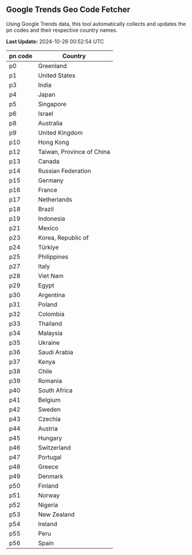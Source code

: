 
## Google Trends Geo Code Fetcher

Using Google Trends data, this tool automatically collects and updates the pn codes and their respective country names.

**Last Update:** 2024-10-26 00:52:54 UTC

| pn code | Country |
|---------|---------|
| p0 | Greenland |
| p1 | United States |
| p3 | India |
| p4 | Japan |
| p5 | Singapore |
| p6 | Israel |
| p8 | Australia |
| p9 | United Kingdom |
| p10 | Hong Kong |
| p12 | Taiwan, Province of China |
| p13 | Canada |
| p14 | Russian Federation |
| p15 | Germany |
| p16 | France |
| p17 | Netherlands |
| p18 | Brazil |
| p19 | Indonesia |
| p21 | Mexico |
| p23 | Korea, Republic of |
| p24 | Türkiye |
| p25 | Philippines |
| p27 | Italy |
| p28 | Viet Nam |
| p29 | Egypt |
| p30 | Argentina |
| p31 | Poland |
| p32 | Colombia |
| p33 | Thailand |
| p34 | Malaysia |
| p35 | Ukraine |
| p36 | Saudi Arabia |
| p37 | Kenya |
| p38 | Chile |
| p39 | Romania |
| p40 | South Africa |
| p41 | Belgium |
| p42 | Sweden |
| p43 | Czechia |
| p44 | Austria |
| p45 | Hungary |
| p46 | Switzerland |
| p47 | Portugal |
| p48 | Greece |
| p49 | Denmark |
| p50 | Finland |
| p51 | Norway |
| p52 | Nigeria |
| p53 | New Zealand |
| p54 | Ireland |
| p55 | Peru |
| p56 | Spain |
